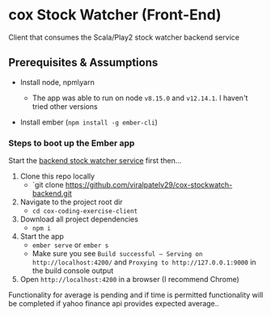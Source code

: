 # cox Stock Watcher (Front-End)

 Client that consumes the Scala/Play2 stock watcher backend service

## Prerequisites & Assumptions

- Install node, npm\yarn
	- The app was able to run on node `v8.15.0` and `v12.14.1`. I haven't tried other versions

- Install ember (`npm install -g ember-cli`)

### Steps to boot up the Ember app
Start the [backend stock watcher service](https://github.com/viralpatelv29/cox-stockwatch-backend/blob/main/README.md) first then...

1. Clone this repo locally
	- `git clone https://github.com/viralpatelv29/cox-stockwatch-backend.git
2. Navigate to the project root dir
	-  `cd cox-coding-exercise-client`
3. Download all project dependencies
	- `npm i`
4. Start the app
	- `ember serve` or `ember s`
	- Make sure you see `Build successful – Serving on http://localhost:4200/` and `Proxying to http://127.0.0.1:9000` in the build console output
5. Open `http://localhost:4200` in a browser (I recommend Chrome)

Functionality for average is pending and if time is permitted functionality will be completed if yahoo finance api provides expected average..
